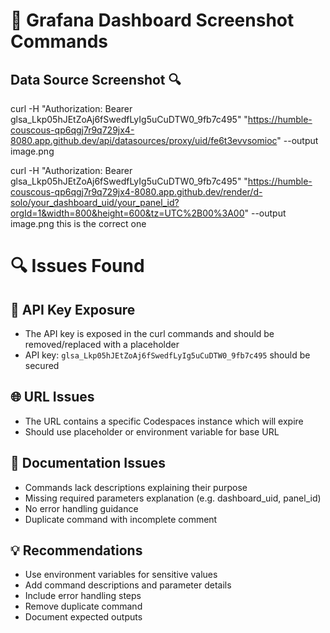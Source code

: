 # 📸 Grafana Dashboard Screenshot Commands

## Data Source Screenshot 🔍

curl -H "Authorization: Bearer glsa_Lkp05hJEtZoAj6fSwedfLyIg5uCuDTW0_9fb7c495" "https://humble-couscous-qp6qgj7r9q729jx4-8080.app.github.dev/api/datasources/proxy/uid/fe6t3evvsomioc" --output image.png

curl -H "Authorization: Bearer glsa_Lkp05hJEtZoAj6fSwedfLyIg5uCuDTW0_9fb7c495" "https://humble-couscous-qp6qgj7r9q729jx4-8080.app.github.dev/render/d-solo/your_dashboard_uid/your_panel_id?orgId=1&width=800&height=600&tz=UTC%2B00%3A00" --output image.png this is the correct one

# 🔍 Issues Found

## 🚨 API Key Exposure
- The API key is exposed in the curl commands and should be removed/replaced with a placeholder
- API key: `glsa_Lkp05hJEtZoAj6fSwedfLyIg5uCuDTW0_9fb7c495` should be secured

## 🌐 URL Issues
- The URL contains a specific Codespaces instance which will expire
- Should use placeholder or environment variable for base URL

## 📝 Documentation Issues
- Commands lack descriptions explaining their purpose
- Missing required parameters explanation (e.g. dashboard_uid, panel_id)
- No error handling guidance
- Duplicate command with incomplete comment

## 💡 Recommendations
- Use environment variables for sensitive values
- Add command descriptions and parameter details
- Include error handling steps
- Remove duplicate command
- Document expected outputs